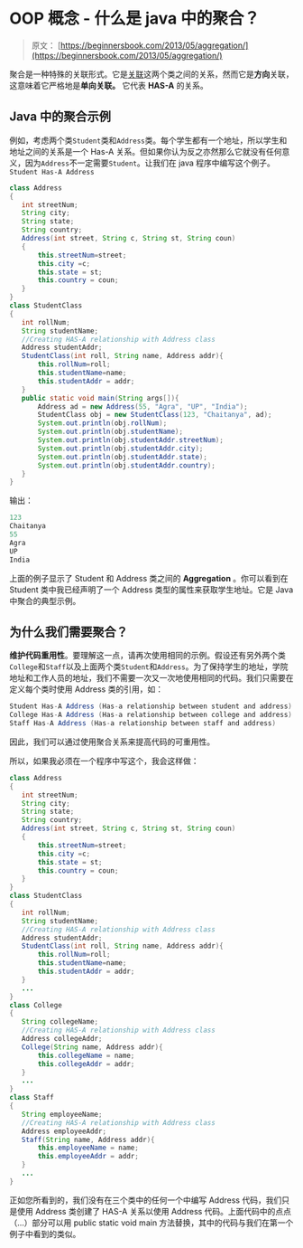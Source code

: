 # OOP 概念 - 什么是 java 中的聚合？

> 原文： [https://beginnersbook.com/2013/05/aggregation/](https://beginnersbook.com/2013/05/aggregation/)

聚合是一种特殊的关联形式。它是[关联](https://beginnersbook.com/2013/05/association/)这两个类之间的关系，然而它是**方向**关联，这意味着它严格地是**单向关联。** 它代表 **HAS-A** 的关系。

## Java 中的聚合示例

例如，考虑两个类`Student`类和`Address`类。每个学生都有一个地址，所以学生和地址之间的关系是一个 Has-A 关系。但如果你认为反之亦然那么它就没有任何意义，因为`Address`不一定需要`Student`。让我们在 java 程序中编写这个例子。
`Student Has-A Address`

```java
class Address
{
   int streetNum;
   String city;
   String state;
   String country;
   Address(int street, String c, String st, String coun)
   {
       this.streetNum=street;
       this.city =c;
       this.state = st;
       this.country = coun;
   }
}
class StudentClass
{
   int rollNum;
   String studentName;
   //Creating HAS-A relationship with Address class
   Address studentAddr; 
   StudentClass(int roll, String name, Address addr){
       this.rollNum=roll;
       this.studentName=name;
       this.studentAddr = addr;
   }
   public static void main(String args[]){
       Address ad = new Address(55, "Agra", "UP", "India");
       StudentClass obj = new StudentClass(123, "Chaitanya", ad);
       System.out.println(obj.rollNum);
       System.out.println(obj.studentName);
       System.out.println(obj.studentAddr.streetNum);
       System.out.println(obj.studentAddr.city);
       System.out.println(obj.studentAddr.state);
       System.out.println(obj.studentAddr.country);
   }
}
```

输出：

```java
123
Chaitanya
55
Agra
UP
India
```

上面的例子显示了 Student 和 Address 类之间的 **Aggregation** 。你可以看到在 Student 类中我已经声明了一个 Address 类型的属性来获取学生地址。它是 Java 中聚合的典型示例。

## 为什么我们需要聚合？

**维护代码重用性**。要理解这一点，请再次使用相同的示例。假设还有另外两个类`College`和`Staff`以及上面两个类`Student`和`Address`。为了保持学生的地址，学院地址和工作人员的地址，我们不需要一次又一次地使用相同的代码。我们只需要在定义每个类时使用 Address 类的引用，如：

```java
Student Has-A Address (Has-a relationship between student and address)
College Has-A Address (Has-a relationship between college and address)
Staff Has-A Address (Has-a relationship between staff and address)
```

因此，我们可以通过使用聚合关系来提高代码的可重用性。

所以，如果我必须在一个程序中写这个，我会这样做：

```java
class Address
{
   int streetNum;
   String city;
   String state;
   String country;
   Address(int street, String c, String st, String coun)
   {
       this.streetNum=street;
       this.city =c;
       this.state = st;
       this.country = coun;
   }
}
class StudentClass
{
   int rollNum;
   String studentName;
   //Creating HAS-A relationship with Address class
   Address studentAddr; 
   StudentClass(int roll, String name, Address addr){
       this.rollNum=roll;
       this.studentName=name;
       this.studentAddr = addr;
   }
   ...
}
class College
{
   String collegeName;
   //Creating HAS-A relationship with Address class
   Address collegeAddr; 
   College(String name, Address addr){
       this.collegeName = name;
       this.collegeAddr = addr;
   }
   ...
}
class Staff
{
   String employeeName;
   //Creating HAS-A relationship with Address class
   Address employeeAddr; 
   Staff(String name, Address addr){
       this.employeeName = name;
       this.employeeAddr = addr;
   }
   ...
}

```

正如您所看到的，我们没有在三个类中的任何一个中编写 Address 代码，我们只是使用 Address 类创建了 HAS-A 关系以使用 Address 代码。上面代码中的点点（...）部分可以用 public static void main 方法替换，其中的代码与我们在第一个例子中看到的类似。